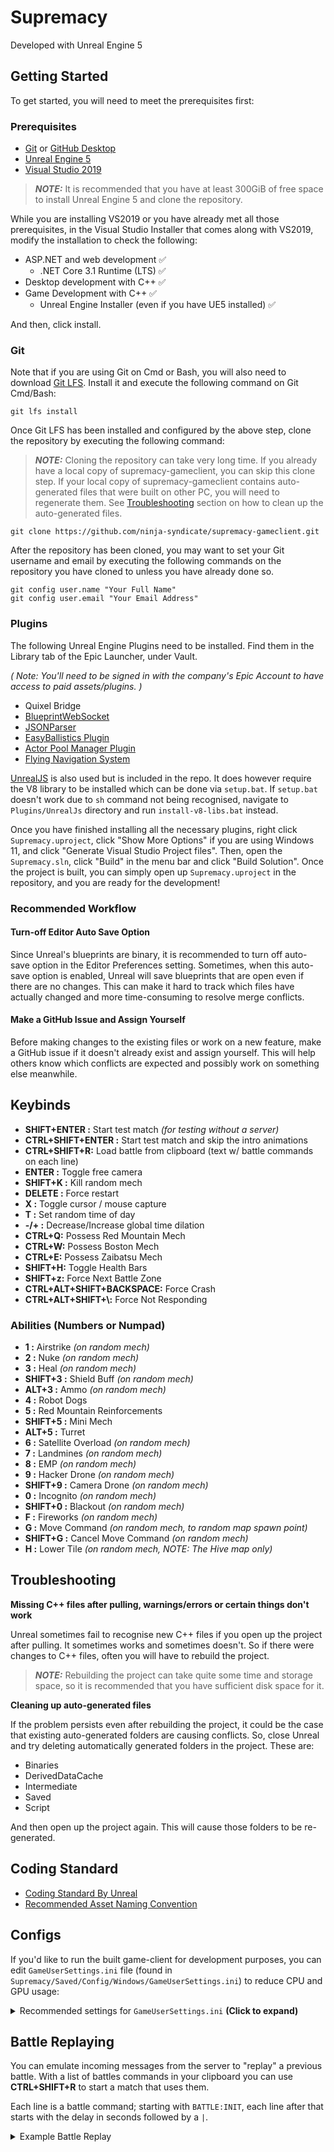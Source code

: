 # Supremacy
Developed with Unreal Engine 5

## Getting Started
To get started, you will need to meet the prerequisites first:

### Prerequisites
+ [Git](https://git-scm.com/download) or [GitHub Desktop](https://desktop.github.com/)
+ [Unreal Engine 5](https://www.unrealengine.com/en-US/unreal-engine-5)
+ [Visual Studio 2019](https://visualstudio.microsoft.com/downloads/)

> **_NOTE:_**  It is recommended that you have at least 300GiB of free space to install Unreal Engine 5 and clone the repository.

While you are installing VS2019 or you have already met all those prerequisites, in the Visual Studio Installer that comes along with VS2019, modify the 
installation to check the following:

- ASP.NET and web development ✅
  - .NET Core 3.1 Runtime (LTS) ✅
- Desktop development with C++ ✅
- Game Development with C++ ✅
  - Unreal Engine Installer (even if you have UE5 installed) ✅

And then, click install.

### Git

Note that if you are using Git on Cmd or Bash, you will also need to download [Git LFS](https://git-lfs.github.com/). Install it and execute the following 
command on Git Cmd/Bash:

```
git lfs install
```

Once Git LFS has been installed and configured by the above step, clone the repository by executing the following command:

> **_NOTE:_** Cloning the repository can take very long time. If you already have a local copy of supremacy-gameclient, you can skip this clone step. If your
> local copy of supremacy-gameclient contains auto-generated files that were built on other PC, you will need to regenerate them. See 
> [Troubleshooting](#Troubleshooting) section on how to clean up the auto-generated files.

```
git clone https://github.com/ninja-syndicate/supremacy-gameclient.git
```

After the repository has been cloned, you may want to set your Git username and email by executing the following commands on the repository you have cloned to 
unless you have already done so.

```
git config user.name "Your Full Name"
git config user.email "Your Email Address"
```

### Plugins

The following Unreal Engine Plugins need to be installed. Find them in the Library tab of the Epic Launcher, under Vault.

*( Note: You'll need to be signed in with the company's Epic Account to have access to paid assets/plugins. )*

- Quixel Bridge
- [BlueprintWebSocket](https://www.unrealengine.com/marketplace/en-US/product/blueprintwebsocket)
- [JSONParser](https://www.unrealengine.com/marketplace/en-US/product/jsonparser)
- [EasyBallistics Plugin](https://www.unrealengine.com/marketplace/en-US/product/easyballistics-plugin)
- [Actor Pool Manager Plugin](https://www.unrealengine.com/marketplace/en-US/product/actor-pool-manager-plugin)
- [Flying Navigation System](https://www.unrealengine.com/marketplace/en-US/product/flying-navigation-system)

[UnrealJS](https://github.com/getnamo/UnrealJs) is also used but is included in the repo. It does however require the V8 library to be installed which can be 
done via `setup.bat`. If `setup.bat` doesn't work due to `sh` command not being recognised, navigate to `Plugins/UnrealJs` directory and run 
`install-v8-libs.bat` instead.

Once you have finished installing all the necessary plugins, right click `Supremacy.uproject`, click "Show More Options" if you are using Windows 11, and click
"Generate Visual Studio Project files". Then, open the `Supremacy.sln`, click "Build" in the menu bar and click "Build Solution". Once the project is built, you
can simply open up `Supremacy.uproject` in the repository, and you are ready for the development!

### Recommended Workflow
#### Turn-off Editor Auto Save Option
Since Unreal's blueprints are binary, it is recommended to turn off auto-save option in the Editor Preferences setting. Sometimes, when this auto-save option is
enabled, Unreal will save blueprints that are open even if there are no changes. This can make it hard to track which files have actually changed and more 
time-consuming to resolve merge conflicts.

#### Make a GitHub Issue and Assign Yourself
Before making changes to the existing files or work on a new feature, make a GitHub issue if it doesn't already exist and assign yourself. This will help others
know which conflicts are expected and possibly work on something else meanwhile. 

## Keybinds

- **SHIFT+ENTER :** Start test match *(for testing without a server)*
- **CTRL+SHIFT+ENTER :** Start test match and skip the intro animations
- **CTRL+SHIFT+R:** Load battle from clipboard (text w/ battle commands on each line)
- **ENTER :** Toggle free camera
- **SHIFT+K :** Kill random mech
- **DELETE :** Force restart
- **X :** Toggle cursor / mouse capture
- **T :** Set random time of day
- **-/+ :** Decrease/Increase global time dilation
- **CTRL+Q:** Possess Red Mountain Mech
- **CTRL+W:** Possess Boston Mech
- **CTRL+E:** Possess Zaibatsu Mech
- **SHIFT+H:** Toggle Health Bars
- **SHIFT+z:** Force Next Battle Zone
- **CTRL+ALT+SHIFT+BACKSPACE:** Force Crash
- **CTRL+ALT+SHIFT+\\:** Force Not Responding

### Abilities (Numbers or Numpad)
- **1 :** Airstrike *(on random mech)*
- **2 :** Nuke *(on random mech)*
- **3 :** Heal *(on random mech)*
- **SHIFT+3 :** Shield Buff *(on random mech)*
- **ALT+3 :** Ammo *(on random mech)*
- **4 :** Robot Dogs
- **5 :** Red Mountain Reinforcements
- **SHIFT+5 :** Mini Mech
- **ALT+5 :** Turret
- **6 :** Satellite Overload *(on random mech)*
- **7 :** Landmines *(on random mech)*
- **8 :** EMP *(on random mech)*
- **9 :** Hacker Drone *(on random mech)*
- **SHIFT+9 :** Camera Drone *(on random mech)*
- **0 :** Incognito *(on random mech)*
- **SHIFT+0 :** Blackout *(on random mech)*
- **F :** Fireworks *(on random mech)*
- **G :** Move Command *(on random mech, to random map spawn point)*
- **SHIFT+G :** Cancel Move Command *(on random mech)*
- **H :** Lower Tile *(on random mech, NOTE: The Hive map only)*

## Troubleshooting
**Missing C++ files after pulling, warnings/errors or certain things don't work**

Unreal sometimes fail to recognise new C++ files if you open up the project after pulling. It sometimes works and sometimes doesn't. So if there were changes to
C++ files, often you will have to rebuild the project.

> **_NOTE:_**  Rebuilding the project can take quite some time and storage space, so it is recommended that you have sufficient disk space for it.

**Cleaning up auto-generated files**

If the problem persists even after rebuilding the project, it could be the case that existing auto-generated folders are causing conflicts. So, close Unreal and
try deleting automatically generated folders in the project. These are:

- Binaries
- DerivedDataCache
- Intermediate
- Saved
- Script

And then open up the project again. This will cause those folders to be re-generated.

## Coding Standard
+ [Coding Standard By Unreal](https://docs.unrealengine.com/4.27/en-US/ProductionPipelines/DevelopmentSetup/CodingStandard/)
+ [Recommended Asset Naming Convention](https://docs.unrealengine.com/4.27/en-US/ProductionPipelines/AssetNaming/)

## Configs
If you'd like to run the built game-client for development purposes, you can edit `GameUserSettings.ini` file (found in 
`Supremacy/Saved/Config/Windows/GameUserSettings.ini`) to reduce CPU and GPU usage:

<details>
  <summary>Recommended settings for <code>GameUserSettings.ini</code> <strong>(Click to expand)</strong></summary>
  
```ini
[ScalabilityGroups]
sg.ResolutionQuality=10
sg.ViewDistanceQuality=3
sg.AntiAliasingQuality=0
sg.ShadowQuality=0
sg.PostProcessQuality=0
sg.TextureQuality=0
sg.EffectsQuality=0
sg.FoliageQuality=0
sg.ShadingQuality=0
sg.GlobalIlluminationQuality=0
sg.ReflectionQuality=0

[/Script/Engine.GameUserSettings]
bUseVSync=False
bUseDynamicResolution=False
ResolutionSizeX=640
ResolutionSizeY=480
LastUserConfirmedResolutionSizeX=640
LastUserConfirmedResolutionSizeY=480
WindowPosX=-1
WindowPosY=-1
FullscreenMode=2
LastConfirmedFullscreenMode=2
PreferredFullscreenMode=1
Version=5
AudioQualityLevel=0
LastConfirmedAudioQualityLevel=0
FrameRateLimit=30.000000
DesiredScreenWidth=1280
bUseDesiredScreenHeight=False
DesiredScreenHeight=720
LastUserConfirmedDesiredScreenWidth=1280
LastUserConfirmedDesiredScreenHeight=720
LastRecommendedScreenWidth=-1.000000
LastRecommendedScreenHeight=-1.000000
LastCPUBenchmarkResult=-1.000000
LastGPUBenchmarkResult=-1.000000
LastGPUBenchmarkMultiplier=1.000000
bUseHDRDisplayOutput=False
HDRDisplayOutputNits=1000
```
</details>

## Battle Replaying
You can emulate incoming messages from the server to "replay" a previous battle. With a list of battles commands in your clipboard you can use **CTRL+SHIFT+R** 
to start a match that uses them.

Each line is a battle command; starting with `BATTLE:INIT`, each line after that starts with the delay in seconds followed by a `|`.

<details>
  <summary>Example Battle Replay</summary>

```ini
{"battleCommand":"BATTLE:INIT","payload":{"battleID":"989e374e-631a-4a34-92a4-1ad562d10f4c","mapName":"DesertCity","warMachines":[{"id":"c306678a-0beb-428e-a781-afa69acf945d","hash":"kG0YeoPE2w","participantID":0,"factionID":"7c6dde21-b067-46cf-9e56-155c88a520e2","maxHealth":1000,"health":1000,"maxShield":1300,"shield":1300,"energy":0,"stat":null,"imageAvatar":"https://afiles.ninja-cdn.com/passport/genesis/avatar/boston-cybernetics_law-enforcer-x-1000_dune_avatar.png","position":null,"rotation":0,"ownedByID":"a104bdc5-9fc0-4f27-a5a0-b66807509f08","name":"Ur Gf's BF","description":null,"externalUrl":"","image":"https://afiles.ninja-cdn.com/passport/genesis/img/boston-cybernetics_law-enforcer-x-1000_dune.png","model":"XFVS","skin":"Dune","shieldRechargeRate":80,"speed":2750,"durability":1000,"powerGrid":1,"cpu":1,"weaponHardpoint":2,"turretHardpoint":0,"utilitySlots":1,"faction":{"id":"7c6dde21-b067-46cf-9e56-155c88a520e2","label":"Boston Cybernetics","theme":{"primary":"#428EC1","secondary":"#FFFFFF","background":"#080C12"}},"weaponNames":["Boston Cybernetics Plasma Rifle","Boston Cybernetics Sword"],"abilities":null,"tier":"MEGA"},{"id":"991fff09-ed41-4268-b08a-1ec1b3fa43a2","hash":"wmY1jwa5vy","participantID":0,"factionID":"7c6dde21-b067-46cf-9e56-155c88a520e2","maxHealth":1000,"health":1000,"maxShield":1300,"shield":1300,"energy":0,"stat":null,"imageAvatar":"https://afiles.ninja-cdn.com/passport/genesis/avatar/boston-cybernetics_law-enforcer-x-1000_dune_avatar.png","position":null,"rotation":0,"ownedByID":"bf5ccac4-9242-4203-85bb-5cf68611065a","name":"JNKDOG","description":null,"externalUrl":"","image":"https://afiles.ninja-cdn.com/passport/genesis/img/boston-cybernetics_law-enforcer-x-1000_dune.png","model":"XFVS","skin":"Dune","shieldRechargeRate":80,"speed":2750,"durability":1000,"powerGrid":1,"cpu":1,"weaponHardpoint":2,"turretHardpoint":0,"utilitySlots":1,"faction":{"id":"7c6dde21-b067-46cf-9e56-155c88a520e2","label":"Boston Cybernetics","theme":{"primary":"#428EC1","secondary":"#FFFFFF","background":"#080C12"}},"weaponNames":["Boston Cybernetics Plasma Rifle","Boston Cybernetics Sword"],"abilities":null,"tier":"MEGA"},{"id":"29ba5047-25c4-4763-b7cd-7c9612fba07f","hash":"o6Zr02m5w3","participantID":0,"factionID":"7c6dde21-b067-46cf-9e56-155c88a520e2","maxHealth":1000,"health":1000,"maxShield":1300,"shield":1300,"energy":0,"stat":null,"imageAvatar":"https://afiles.ninja-cdn.com/passport/genesis/avatar/boston-cybernetics_law-enforcer-x-1000_dune_avatar.png","position":null,"rotation":0,"ownedByID":"fff4c8f7-e935-4855-b41f-a42289886ab6","name":"ENSI","description":null,"externalUrl":"","image":"https://afiles.ninja-cdn.com/passport/genesis/img/boston-cybernetics_law-enforcer-x-1000_dune.png","model":"XFVS","skin":"Dune","shieldRechargeRate":80,"speed":2750,"durability":1000,"powerGrid":1,"cpu":1,"weaponHardpoint":2,"turretHardpoint":0,"utilitySlots":1,"faction":{"id":"7c6dde21-b067-46cf-9e56-155c88a520e2","label":"Boston Cybernetics","theme":{"primary":"#428EC1","secondary":"#FFFFFF","background":"#080C12"}},"weaponNames":["Boston Cybernetics Plasma Rifle","Boston Cybernetics Sword"],"abilities":null,"tier":"MEGA"},{"id":"693549b7-a875-40a9-9a99-7be0eaf226c4","hash":"mr9oGQEng","participantID":0,"factionID":"880db344-e405-428d-84e5-6ebebab1fe6d","maxHealth":1750,"health":1750,"maxShield":1050,"shield":1050,"energy":0,"stat":null,"imageAvatar":"https://afiles.ninja-cdn.com/passport/genesis/avatar/red-mountain_olympus-mons-ly07_evo_avatar.png","position":null,"rotation":0,"ownedByID":"15aa2ad7-2745-4e97-ae80-feb44d9dc171","name":"Need2Win2FeedKids","description":null,"externalUrl":"","image":"https://afiles.ninja-cdn.com/passport/genesis/img/red-mountain_olympus-mons-ly07_evo.png","model":"BXSD","skin":"EVA-02","shieldRechargeRate":100,"speed":1900,"durability":1750,"powerGrid":1,"cpu":1,"weaponHardpoint":2,"turretHardpoint":2,"utilitySlots":1,"faction":{"id":"880db344-e405-428d-84e5-6ebebab1fe6d","label":"Zaibatsu Heavy Industries","theme":{"primary":"#FFFFFF","secondary":"#000000","background":"#0D0D0D"}},"weaponNames":["Auto Cannon","Auto Cannon"],"abilities":null,"tier":"EXOTIC"},{"id":"34bdbd5e-c568-45bc-9feb-8200d5730087","hash":"QPIYRaynR","participantID":0,"factionID":"880db344-e405-428d-84e5-6ebebab1fe6d","maxHealth":1690,"health":1690,"maxShield":1050,"shield":1050,"energy":0,"stat":null,"imageAvatar":"https://afiles.ninja-cdn.com/passport/genesis/avatar/red-mountain_olympus-mons-ly07_gold_avatar.png","position":null,"rotation":0,"ownedByID":"15aa2ad7-2745-4e97-ae80-feb44d9dc171","name":"Smex.ELEM","description":null,"externalUrl":"","image":"https://afiles.ninja-cdn.com/passport/genesis/img/red-mountain_olympus-mons-ly07_gold.png","model":"BXSD","skin":"Gold","shieldRechargeRate":100,"speed":1900,"durability":1690,"powerGrid":1,"cpu":1,"weaponHardpoint":2,"turretHardpoint":2,"utilitySlots":1,"faction":{"id":"880db344-e405-428d-84e5-6ebebab1fe6d","label":"Zaibatsu Heavy Industries","theme":{"primary":"#FFFFFF","secondary":"#000000","background":"#0D0D0D"}},"weaponNames":["Auto Cannon","Auto Cannon"],"abilities":null,"tier":"LEGENDARY"},{"id":"334bb730-d1f0-4ad7-bb5b-1c369ce354a3","hash":"82lEa2BZbV","participantID":0,"factionID":"880db344-e405-428d-84e5-6ebebab1fe6d","maxHealth":1100,"health":1100,"maxShield":1100,"shield":1100,"energy":0,"stat":null,"imageAvatar":"https://afiles.ninja-cdn.com/passport/genesis/avatar/zaibatsu_tenshi-mk1_black-digi_avatar.png","position":null,"rotation":0,"ownedByID":"15aa2ad7-2745-4e97-ae80-feb44d9dc171","name":"Elemental Esports","description":null,"externalUrl":"","image":"https://afiles.ninja-cdn.com/passport/genesis/img/zaibatsu_tenshi-mk1_black-digi.png","model":"WREX","skin":"BlackDigi","shieldRechargeRate":100,"speed":2500,"durability":1100,"powerGrid":1,"cpu":1,"weaponHardpoint":2,"turretHardpoint":2,"utilitySlots":1,"faction":{"id":"880db344-e405-428d-84e5-6ebebab1fe6d","label":"Zaibatsu Heavy Industries","theme":{"primary":"#FFFFFF","secondary":"#000000","background":"#0D0D0D"}},"weaponNames":["Zaibatsu Heavy Industries Sniper Rifle","Zaibatsu Heavy Industries Laser Sword"],"abilities":null,"tier":"MEGA"},{"id":"af596157-bbf7-43e4-b446-a1edd96ff4fe","hash":"l1EjB77EAX","participantID":0,"factionID":"98bf7bb3-1a7c-4f21-8843-458d62884060","maxHealth":1750,"health":1750,"maxShield":1050,"shield":1050,"energy":0,"stat":null,"imageAvatar":"https://afiles.ninja-cdn.com/passport/genesis/avatar/red-mountain_olympus-mons-ly07_nautical_avatar.png","position":null,"rotation":0,"ownedByID":"bc4251e5-4a0f-49e5-bd41-a79c4fed1a42","name":"Blue boy","description":null,"externalUrl":"","image":"https://afiles.ninja-cdn.com/passport/genesis/img/red-mountain_olympus-mons-ly07_nautical.png","model":"BXSD","skin":"Nautical","shieldRechargeRate":100,"speed":1900,"durability":1750,"powerGrid":1,"cpu":1,"weaponHardpoint":2,"turretHardpoint":2,"utilitySlots":1,"faction":{"id":"98bf7bb3-1a7c-4f21-8843-458d62884060","label":"Red Mountain Offworld Mining Corporation","theme":{"primary":"#C24242","secondary":"#FFFFFF","background":"#120E0E"}},"weaponNames":["Red Mountain Offworld Mining Corporation Auto Cannon","Red Mountain Offworld Mining Corporation Auto Cannon"],"abilities":null,"tier":"ULTRA_RARE"},{"id":"81aa97ed-a074-4240-a2e0-eda43842918e","hash":"vTO5V8EnR","participantID":0,"factionID":"98bf7bb3-1a7c-4f21-8843-458d62884060","maxHealth":1750,"health":1750,"maxShield":1050,"shield":1050,"energy":0,"stat":null,"imageAvatar":"https://afiles.ninja-cdn.com/passport/genesis/avatar/red-mountain_olympus-mons-ly07_nautical_avatar.png","position":null,"rotation":0,"ownedByID":"f80fc806-0091-4b6a-be67-6cefd4f33dfe","name":"HAN SOLO","description":null,"externalUrl":"","image":"https://afiles.ninja-cdn.com/passport/genesis/img/red-mountain_olympus-mons-ly07_nautical.png","model":"BXSD","skin":"Nautical","shieldRechargeRate":100,"speed":1900,"durability":1750,"powerGrid":1,"cpu":1,"weaponHardpoint":2,"turretHardpoint":2,"utilitySlots":1,"faction":{"id":"98bf7bb3-1a7c-4f21-8843-458d62884060","label":"Red Mountain Offworld Mining Corporation","theme":{"primary":"#C24242","secondary":"#FFFFFF","background":"#120E0E"}},"weaponNames":["Auto Cannon","Auto Cannon"],"abilities":null,"tier":"ULTRA_RARE"},{"id":"45426e36-ed73-48ed-b448-ca629f3e94e0","hash":"4auMNIlng","participantID":0,"factionID":"98bf7bb3-1a7c-4f21-8843-458d62884060","maxHealth":1590,"health":1590,"maxShield":1000,"shield":1000,"energy":0,"stat":null,"imageAvatar":"https://afiles.ninja-cdn.com/passport/genesis/avatar/red-mountain_olympus-mons-ly07_gold_avatar.png","position":null,"rotation":0,"ownedByID":"543dc8a3-1c20-4a60-b2b5-c92c78376564","name":"Tom Crown Spicy Mech","description":null,"externalUrl":"","image":"https://afiles.ninja-cdn.com/passport/genesis/img/red-mountain_olympus-mons-ly07_gold.png","model":"BXSD","skin":"Gold","shieldRechargeRate":80,"speed":1750,"durability":1590,"powerGrid":1,"cpu":1,"weaponHardpoint":2,"turretHardpoint":2,"utilitySlots":1,"faction":{"id":"98bf7bb3-1a7c-4f21-8843-458d62884060","label":"Red Mountain Offworld Mining Corporation","theme":{"primary":"#C24242","secondary":"#FFFFFF","background":"#120E0E"}},"weaponNames":["Auto Cannon","Auto Cannon"],"abilities":null,"tier":"LEGENDARY"}],"SpawnedAI":null,"id":"989e374e-631a-4a34-92a4-1ad562d10f4c","game_map_id":"4ea7c20f-08b4-406f-9838-c27beb8a9151","started_at":"2022-05-05T08:23:26.677848002+08:00","ended_at":null,"battle_number":0,"started_battle_seconds":null,"ended_battle_seconds":null}}
57|{"battleCommand":"BATTLE:ABILITY","payload":{"eventID":"195712e4-0e4c-458b-bae2-d6ffd4de2efa","gameClientAbilityID":7,"participantID":3,"warMachineHash":"o6Zr02m5w3","isTriggered":true,"triggeredByUsername":null,"gameLocation":{"x":0,"y":0}}}
15|{"battleCommand":"BATTLE:ABILITY","payload":{"eventID":"bfa0c495-bb00-4324-8ba1-d67ba27668df","gameClientAbilityID":1,"factionID":"7c6dde21-b067-46cf-9e56-155c88a520e2","isTriggered":true,"TriggeredByUserID":"a104bdc5-9fc0-4f27-a5a0-b66807509f08","triggeredByUsername":"beepbooppeep","triggeredOnCellX":15,"triggeredOnCellY":13,"gameLocation":{"x":-9000,"y":-13000}}}
13|{"battleCommand":"BATTLE:ABILITY","payload":{"eventID":"fab01394-d4c6-45cb-b162-cec52b938dea","gameClientAbilityID":7,"participantID":9,"warMachineHash":"4auMNIlng","isTriggered":true,"triggeredByUsername":null,"gameLocation":{"x":0,"y":0}}}
83|{"battleCommand":"BATTLE:ABILITY","payload":{"eventID":"8e800e27-d54c-44c2-aa10-6cff17169db2","gameClientAbilityID":7,"participantID":4,"warMachineHash":"mr9oGQEng","isTriggered":true,"triggeredByUsername":null,"gameLocation":{"x":0,"y":0}}}
22|{"battleCommand":"BATTLE:ABILITY","payload":{"eventID":"8cc44de9-837f-415e-8fb4-e044706aede8","gameClientAbilityID":7,"participantID":8,"warMachineHash":"vTO5V8EnR","isTriggered":true,"triggeredByUsername":null,"gameLocation":{"x":0,"y":0}}}
140|{"battleCommand":"BATTLE:ABILITY","payload":{"eventID":"6e4d504d-abb1-439a-a9b7-d0718a80d276","gameClientAbilityID":7,"participantID":7,"warMachineHash":"l1EjB77EAX","isTriggered":true,"triggeredByUsername":null,"gameLocation":{"x":0,"y":0}}}
```
</details>
